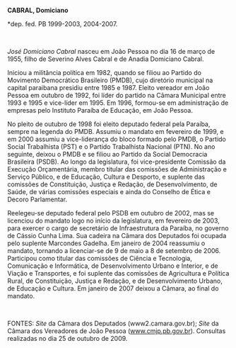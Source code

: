 **CABRAL, Domiciano**

\*dep. fed. PB 1999-2003, 2004-2007.

 

*José Domiciano Cabral* nasceu em João Pessoa no dia 16 de março de
1955, filho de Severino Alves Cabral e de Anadia Domiciano Cabral.

Iniciou a militância política em 1982, quando se filiou ao Partido do
Movimento Democrático Brasileiro (PMDB), cujo diretório municipal na
capital paraibana presidiu entre 1985 e 1987. Eleito vereador em João
Pessoa em outubro de 1992, foi líder do partido na Câmara Municipal
entre 1993 e 1995 e vice-líder em 1995. Em 1996, formou-se em
administração de empresas pelo Instituto Paraíba de Educação, em João
Pessoa.

No pleito de outubro de 1998 foi eleito deputado federal pela Paraíba,
sempre na legenda do PMDB. Assumiu o mandato em fevereiro de 1999, e em
2000 assumiu a vice-liderança do bloco formado pelo PMDB, o Partido
Social Trabalhista (PST) e o Partido Trabalhista Nacional (PTN). No ano
seguinte, deixou o PMDB e se filiou ao Partido da Social Democracia
Brasileira (PSDB). Ao longo da legislatura, foi vice-presidente Comissão
da Execução Orçamentária, membro titular das comissões de Administração
e Serviço Público, e de Educação, Cultura e Desporto, e suplente das
comissões de Constituição, Justiça e Redação, de Desenvolvimento, de
Saúde, de várias comissões especiais e ainda do Conselho de Ética e
Decoro Parlamentar.

Reelegeu-se deputado federal pelo PSDB em outubro de 2002, mas se
licenciou do mandato logo no início da legislatura, em fevereiro de
2003, para exercer o cargo de secretário de Infraestrutura da Paraíba,
no governo de Cássio Cunha Lima. Sua cadeira na Câmara dos Deputados foi
ocupada pelo suplente Marcondes Gadelha. Em janeiro de 2004 reassumiu o
mandato, tornando a licenciar-se de 9 de maio a 8 de setembro de 2006.
Participou como titular das comissões de Ciência e Tecnologia,
Comunicação e Informática, de Desenvolvimento Urbano e Interior, e de
Viação e Transportes, e foi suplente das comissões de Agricultura e
Política Rural, de Constituição, Justiça e Redação, e de Desenvolvimento
Urbano, de Educação e Cultura. Em janeiro de 2007 deixou a Câmara, ao
final do mandato.

 

FONTES: *Site* da Câmara dos Deputados (www2.camara.gov.br); *Site* da
Câmara dos Vereadores de João Pessoa (www.cmjp.pb.gov.br). Consultas
realizadas no dia 25 de outubro de 2009.
